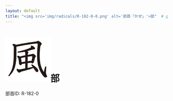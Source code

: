 ```yaml
---
layout: default
title: "<img src='img/radicals/R-182-0-0.png' alt='部首「かぜ」'>部"  # glyphをタイトルに使用
---
```


# <img src='img/radicals/R-182-0-0.png' alt='部首「かぜ」'>部
部首ID: R-182-0
